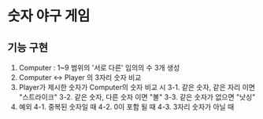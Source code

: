 # 숫자 야구 게임

## 기능 구현

1. Computer : 1~9 범위의 '서로 다른' 임의의 수 3개 생성
2. Computer <-> Player 의 3자리 숫자 비교
3. Player가 제시한 숫자가 Computer의 숫자 비교 시
   3-1. 같은 숫자, 같은 자리 이면 "스트라이크"
   3-2. 같은 숫자, 다른 숫자 이면 "볼"
   3-3. 같은 숫자가 없으면 "낫싱"
4. 예외
   4-1. 중복된 숫자일 때
   4-2. 0이 포함 될 때
   4-3. 3자리 숫자가 아닐 때